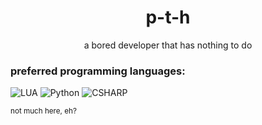 <h1 align="center">p-t-h</h1>
<p align="center">a bored developer that has nothing to do</p>

### preferred programming languages:
![LUA](https://img.shields.io/static/v1?style=for-the-badge&logo=lua&logoColor=ffffff&color=000081&labelColor=000081&message=LUA&label)
![Python](https://img.shields.io/static/v1?style=for-the-badge&logo=python&logoColor=ffdb50&color=3776ab&labelColor=3776ab&message=PYTHON&label)
![CSHARP](https://img.shields.io/static/v1?style=for-the-badge&logo=csharp&color=7c3581&labelColor=7c3581&message=CS&label)

<sub>not much here, eh?</sub>
